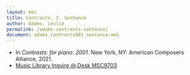 ```yaml
---
layout: mei
title: Contrasts, I. Sentence
author: Adams, Leslie
permalink: /adams-contrasts-sentence/
document: adams_contrasts001_sentence.mei
---
```


- In *Contrasts: for piano: 2001.* New York, NY: American Composers Alliance, 2021.
- <a href="https://tufts.primo.exlibrisgroup.com/permalink/01TUN_INST/1kc9gia/alma991018728036003851" target="_blank">Music Library Inquire @ Desk MSC9703</a>
